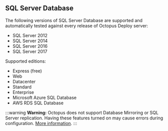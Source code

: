 ## SQL Server Database

The following versions of SQL Server Database are supported and automatically tested against every release of Octopus Deploy server:

- SQL Server 2012
- SQL Server 2014
- SQL Server 2016
- SQL Server 2017

Supported editions:

- Express (free)
- Web
- Datacenter
- Standard
- Enterprise
- Microsoft Azure SQL Database
- AWS RDS SQL Database

:::warning
**Warning:** Octopus does not support Database Mirroring or SQL Server replication. Having these features turned on may cause errors during configuration. [More information](/docs/administration/data/octopus-database/index.md#Octopusdatabase-highavailability).
:::


